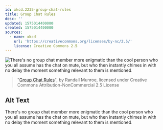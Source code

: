 ```yaml
---
id: xkcd.2235-group-chat-rules
title: Group Chat Rules
desc: ''
updated: 1575014400000
created: 1575014400000
sources:
  - name: xkcd
    url: 'https://creativecommons.org/licenses/by-nc/2.5/'
    license: Creative Commons 2.5
---
```

![There's no group chat member more enigmatic than the cool person who you all assume has the chat on mute, but who then instantly chimes in with no delay the moment something relevant to them is mentioned.](https://imgs.xkcd.com/comics/group_chat_rules.png)
> "[Group Chat Rules](https://xkcd.com/2235/)", by Randall Munroe, licensed under Creative Commons Attribution-NonCommercial 2.5 License

## Alt Text
There's no group chat member more enigmatic than the cool person who you all assume has the chat on mute, but who then instantly chimes in with no delay the moment something relevant to them is mentioned.
